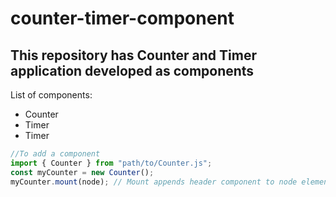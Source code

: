 # counter-timer-component
<h2>This repository has Counter and Timer application developed as components</h2>
List of components:
<ul>
    <li>Counter</li>
    <li>Timer</li>
    <li>Timer</li>
</ul>

```javascript
//To add a component
import { Counter } from "path/to/Counter.js";
const myCounter = new Counter();
myCounter.mount(node); // Mount appends header component to node element
```
